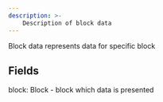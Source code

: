 ```yaml
---
description: >-
    Description of block data
---
```


Block data represents data for specific block

## Fields

block: Block - block which data is presented